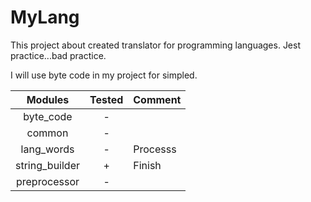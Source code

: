 # MyLang
This project about created translator for programming languages. Jest practice...bad practice.

I will use byte code in my project for simpled.

| Modules        | Tested | Comment |
| :---:          | :---:  | :--     |
| byte_code      | -      |         |
| common         | -      |         |
| lang_words     | -      |Processs |
| string_builder | +      |Finish   |
| preprocessor   | -      |         |
